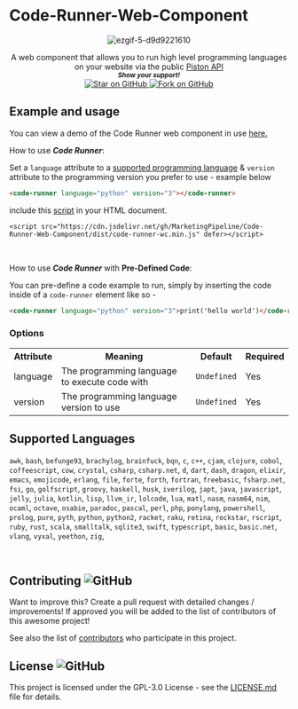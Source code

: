 # Code-Runner-Web-Component


<div align="center"> 

![ezgif-5-d9d9221610](https://user-images.githubusercontent.com/86180097/191913312-754d00aa-0a0a-4812-bed3-774ebdfb66a7.png)



A web component that allows you to run high level programming languages on your website via the public [Piston API](https://github.com/engineer-man/piston#Public-API) <br>
  <small> <b><i>Show your support!</i> </b></small>
  <br>
   <a href="https://github.com/MarketingPipeline/Code-Runner-Web-Component">
    <img title="Star on GitHub" src="https://img.shields.io/github/stars/MarketingPipeline/Code-Runner-Web-Component.svg?style=social&label=Star">
  </a>
  <a href="https://github.com/MarketingPipeline/Code-Runner-Web-Component/fork">
    <img title="Fork on GitHub" src="https://img.shields.io/github/forks/MarketingPipeline/Code-Runner-Web-Component.svg?style=social&label=Fork">
  </a>

</div>





## Example and usage

You can view a demo of the Code Runner web component in use [here.](https://marketingpipeline.github.io/Code-Runner-Web-Component/demo.html)


How to use <b><i>Code Runner</b></i>:

Set a <code>language</code> attribute to a [supported programming language](#supported-languages) & <code>version</code> attribute to the programming version you prefer to use - example below


```html
<code-runner language="python" version="3"></code-runner>
```    




   include this [script](https://github.com/MarketingPipeline/Code-Runner-Web-Component/blob/main/dist/code-runner-wc.min.js) in your HTML document.
         
    <script src="https://cdn.jsdelivr.net/gh/MarketingPipeline/Code-Runner-Web-Component/dist/code-runner-wc.min.js" defer></script> 




<br>


How to use <b><i>Code Runner</b></i> with <b>Pre-Defined Code</b>:

You can pre-define a code example to run, simply by inserting the code inside of a <code>code-runner</code> element like so - 

```html
<code-runner language="python" version="3">print('hello world')</code-runner>
```    


    
    
### Options



<table>
<tr>
<th>Attribute</th>
<th>Meaning</th>
<th>Default</th>
<th>Required</th>
</tr>
<tr>
<td>language</td>
 <td> The programming language to execute code with</b></td>
<td><code>Undefined</code></td>
<td>Yes</td>
</tr>


<tr>
<td>version</td>
              <td>The programming language version to use</code></td>
<td><code>Undefined</code></td>
<td>Yes</td>
</tr>
 





</table>


## Supported Languages

`awk`,
`bash`,
`befunge93`,
`brachylog`,
`brainfuck`,
`bqn`,
`c`,
`c++`,
`cjam`,
`clojure`,
`cobol`,
`coffeescript`,
`cow`,
`crystal`,
`csharp`,
`csharp.net`,
`d`,
`dart`,
`dash`,
`dragon`,
`elixir`,
`emacs`,
`emojicode`,
`erlang`,
`file`,
`forte`,
`forth`,
`fortran`,
`freebasic`,
`fsharp.net`,
`fsi`,
`go`,
`golfscript`,
`groovy`,
`haskell`,
`husk`,
`iverilog`,
`japt`,
`java`,
`javascript`,
`jelly`,
`julia`,
`kotlin`,
`lisp`,
`llvm_ir`,
`lolcode`,
`lua`,
`matl`,
`nasm`,
`nasm64`,
`nim`,
`ocaml`,
`octave`,
`osabie`,
`paradoc`,
`pascal`,
`perl`,
`php`,
`ponylang`,
`powershell`,
`prolog`,
`pure`,
`pyth`,
`python`,
`python2`,
`racket`,
`raku`,
`retina`,
`rockstar`,
`rscript`,
`ruby`,
`rust`,
`scala`,
`smalltalk`,
`sqlite3`,
`swift`,
`typescript`,
`basic`,
`basic.net`,
`vlang`,
`vyxal`,
`yeethon`,
`zig`,

<br>





## Contributing ![GitHub](https://img.shields.io/github/contributors/MarketingPipeline/Code-Runner-Web-Component)

Want to improve this? Create a pull request with detailed changes / improvements! If approved you will be added to the list of contributors of this awesome project!


See also the list of
[contributors](https://github.com/MarketingPipeline/Code-Runner-Web-Component/graphs/contributors) who
participate in this project.

## License ![GitHub](https://img.shields.io/github/license/MarketingPipeline/Code-Runner-Web-Component)

This project is licensed under the GPL-3.0 License - see the
[LICENSE.md](https://github.com/MarketingPipeline/Code-Runner-Web-Component/blob/main/LICENSE) file for
details.
